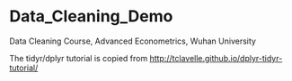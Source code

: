 # Data_Cleaning_Demo
Data Cleaning Course, Advanced Econometrics, Wuhan University

The tidyr/dplyr tutorial is copied from http://tclavelle.github.io/dplyr-tidyr-tutorial/ 
